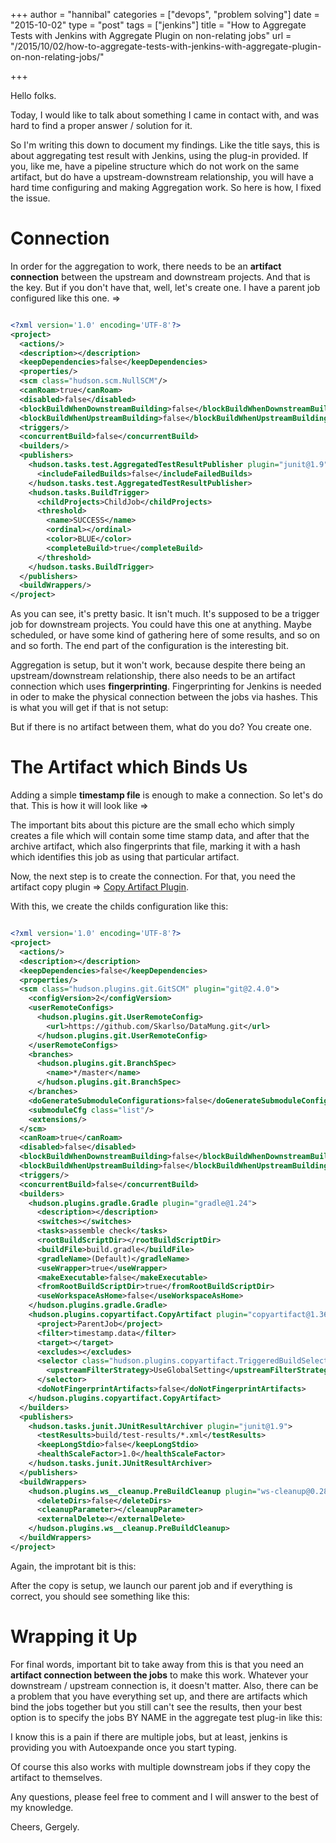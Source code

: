 +++
author = "hannibal"
categories = ["devops", "problem solving"]
date = "2015-10-02"
type = "post"
tags = ["jenkins"]
title = "How to Aggregate Tests with Jenkins with Aggregate Plugin on non-relating jobs"
url = "/2015/10/02/how-to-aggregate-tests-with-jenkins-with-aggregate-plugin-on-non-relating-jobs/"

+++

Hello folks.

Today, I would like to talk about something I came in contact with, and was hard to find a proper answer / solution for it.

So I'm writing this down to document my findings. Like the title says, this is about aggregating test result with Jenkins, using the plug-in provided. If you, like me, have a pipeline structure which do not work on the same artifact, but do have a upstream-downstream relationship, you will have a hard time configuring and making Aggregation work. So here is how, I fixed the issue.

# Connection

In order for the aggregation to work, there needs to be an **artifact connection** between the upstream and downstream projects. And that is the key. But if you don't have that, well, let's create one. I have a parent job configured like this one. =>

~~~xml

<?xml version='1.0' encoding='UTF-8'?>
<project>
  <actions/>
  <description></description>
  <keepDependencies>false</keepDependencies>
  <properties/>
  <scm class="hudson.scm.NullSCM"/>
  <canRoam>true</canRoam>
  <disabled>false</disabled>
  <blockBuildWhenDownstreamBuilding>false</blockBuildWhenDownstreamBuilding>
  <blockBuildWhenUpstreamBuilding>false</blockBuildWhenUpstreamBuilding>
  <triggers/>
  <concurrentBuild>false</concurrentBuild>
  <builders/>
  <publishers>
    <hudson.tasks.test.AggregatedTestResultPublisher plugin="junit@1.9">
      <includeFailedBuilds>false</includeFailedBuilds>
    </hudson.tasks.test.AggregatedTestResultPublisher>
    <hudson.tasks.BuildTrigger>
      <childProjects>ChildJob</childProjects>
      <threshold>
        <name>SUCCESS</name>
        <ordinal></ordinal>
        <color>BLUE</color>
        <completeBuild>true</completeBuild>
      </threshold>
    </hudson.tasks.BuildTrigger>
  </publishers>
  <buildWrappers/>
</project>
~~~

As you can see, it's pretty basic. It isn't much. It's supposed to be a trigger job for downstream projects. You could have this one at anything. Maybe scheduled, or have some kind of gathering here of some results, and so on and so forth. The end part of the configuration is the interesting bit.

Aggregation is setup, but it won't work, because despite there being an upstream/downstream relationship, there also needs to be an artifact connection which uses **fingerprinting**. Fingerprinting for Jenkins is needed in oder to make the physical connection between the jobs via hashes. This is what you will get if that is not setup:

But if there is no artifact between them, what do you do? You create one.

# The Artifact which Binds Us

Adding a simple **timestamp file** is enough to make a connection. So let's do that. This is how it will look like =>

The important bits about this picture are the small echo which simply creates a file which will contain some time stamp data, and after that the archive artifact, which also fingerprints that file, marking it with a hash which identifies this job as using that particular artifact.

Now, the next step is to create the connection. For that, you need the artifact copy plugin => <a href="https://wiki.jenkins-ci.org/display/JENKINS/Copy+Artifact+Plugin" target="_blank">Copy Artifact Plugin</a>.

With this, we create the childs configuration like this:

~~~xml

<?xml version='1.0' encoding='UTF-8'?>
<project>
  <actions/>
  <description></description>
  <keepDependencies>false</keepDependencies>
  <properties/>
  <scm class="hudson.plugins.git.GitSCM" plugin="git@2.4.0">
    <configVersion>2</configVersion>
    <userRemoteConfigs>
      <hudson.plugins.git.UserRemoteConfig>
        <url>https://github.com/Skarlso/DataMung.git</url>
      </hudson.plugins.git.UserRemoteConfig>
    </userRemoteConfigs>
    <branches>
      <hudson.plugins.git.BranchSpec>
        <name>*/master</name>
      </hudson.plugins.git.BranchSpec>
    </branches>
    <doGenerateSubmoduleConfigurations>false</doGenerateSubmoduleConfigurations>
    <submoduleCfg class="list"/>
    <extensions/>
  </scm>
  <canRoam>true</canRoam>
  <disabled>false</disabled>
  <blockBuildWhenDownstreamBuilding>false</blockBuildWhenDownstreamBuilding>
  <blockBuildWhenUpstreamBuilding>false</blockBuildWhenUpstreamBuilding>
  <triggers/>
  <concurrentBuild>false</concurrentBuild>
  <builders>
    <hudson.plugins.gradle.Gradle plugin="gradle@1.24">
      <description></description>
      <switches></switches>
      <tasks>assemble check</tasks>
      <rootBuildScriptDir></rootBuildScriptDir>
      <buildFile>build.gradle</buildFile>
      <gradleName>(Default)</gradleName>
      <useWrapper>true</useWrapper>
      <makeExecutable>false</makeExecutable>
      <fromRootBuildScriptDir>true</fromRootBuildScriptDir>
      <useWorkspaceAsHome>false</useWorkspaceAsHome>
    </hudson.plugins.gradle.Gradle>
    <hudson.plugins.copyartifact.CopyArtifact plugin="copyartifact@1.36">
      <project>ParentJob</project>
      <filter>timestamp.data</filter>
      <target></target>
      <excludes></excludes>
      <selector class="hudson.plugins.copyartifact.TriggeredBuildSelector">
        <upstreamFilterStrategy>UseGlobalSetting</upstreamFilterStrategy>
      </selector>
      <doNotFingerprintArtifacts>false</doNotFingerprintArtifacts>
    </hudson.plugins.copyartifact.CopyArtifact>
  </builders>
  <publishers>
    <hudson.tasks.junit.JUnitResultArchiver plugin="junit@1.9">
      <testResults>build/test-results/*.xml</testResults>
      <keepLongStdio>false</keepLongStdio>
      <healthScaleFactor>1.0</healthScaleFactor>
    </hudson.tasks.junit.JUnitResultArchiver>
  </publishers>
  <buildWrappers>
    <hudson.plugins.ws__cleanup.PreBuildCleanup plugin="ws-cleanup@0.28">
      <deleteDirs>false</deleteDirs>
      <cleanupParameter></cleanupParameter>
      <externalDelete></externalDelete>
    </hudson.plugins.ws__cleanup.PreBuildCleanup>
  </buildWrappers>
</project>
~~~

Again, the improtant bit is this:

After the copy is setup, we launch our parent job and if everything is correct, you should see something like this:

# Wrapping it Up

For final words, important bit to take away from this is that you need an **artifact connection between the jobs** to make this work. Whatever your downstream / upstream connection is, it doesn't matter. Also, there can be a problem that you have everything set up, and there are artifacts which bind the jobs together but you still can't see the results, then your best option is to specify the jobs BY NAME in the aggregate test plug-in like this:

I know this is a pain if there are multiple jobs, but at least, jenkins is providing you with Autoexpande once you start typing.

Of course this also works with multiple downstream jobs if they copy the artifact to themselves.

Any questions, please feel free to comment and I will answer to the best of my knowledge.

Cheers,
Gergely.
